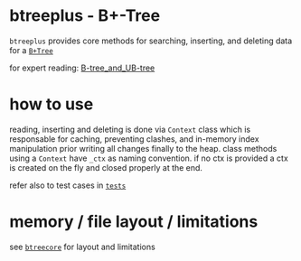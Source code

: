 
# btreeplus - B+-Tree 

`btreeplus` provides core methods for searching, inserting, and deleting data for a 
[`B+Tree`](https://en.wikipedia.org/wiki/B%2B_tree) 

for expert reading: 
[B-tree_and_UB-tree](http://www.scholarpedia.org/article/B-tree_and_UB-tree)


# how to use

reading, inserting and deleting is done via `Context` class which is responsable for caching, preventing clashes,
and in-memory index manipulation prior writing all changes finally to the heap.
class methods using a `Context` have `_ctx` as naming convention.
if no ctx is provided a ctx is created on the fly and closed properly at the end.

refer also to test cases in [`tests`](https://github.com/kr-g/dryades/blob/main/tests)


# memory / file layout / limitations

see [`btreecore`](./btreecore.md) for layout and limitations

    
